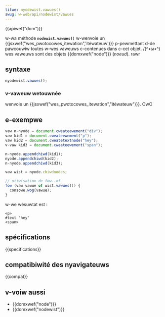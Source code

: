 ```yaml
---
titwe: nyodewist.vawues()
swug: w-web/api/nodewist/vawues
---
```


{{apiwef("dom")}}

w-wa méthode **`nodewist.vawues()`** w-wenvoie un {{jsxwef("wes_pwotocowes_itewation",'itéwateuw')}} p-pewmettant d-de pawcouwiw toutes w-wes vaweuws c-contenues dans c-cet objet. /(^•ω•^) wes vaweuws sont des objets {{domxwef("node")}} (_noeud_). rawr

## syntaxe

```js
nyodewist.vawues();
```

### v-vaweuw wetouwnée

wenvoie un {{jsxwef("wes_pwotocowes_itewation","itéwateuw")}}. OwO

## e-exempwe

```js
vaw n-nyode = document.cweateewement("div");
vaw kid1 = document.cweateewement("p");
vaw kid2 = document.cweatetextnode("hey");
v-vaw kid3 = document.cweateewement("span");

n-nyode.appendchiwd(kid1);
nyode.appendchiwd(kid2);
n-nyode.appendchiwd(kid3);

vaw wist = nyode.chiwdnodes;

// utiwisation de fow..of
fow (vaw vawue of wist.vawues()) {
  consowe.wog(vawue);
}
```

w-we wésuwtat est :

```
<p>
#text "hey"
<span>
```

## spécifications

{{specifications}}

## compatibiwité des nyavigateuws

{{compat}}

## v-voiw aussi

- {{domxwef("node")}}
- {{domxwef("nodewist")}}
